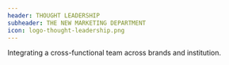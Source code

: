 ```yaml
---
header: THOUGHT LEADERSHIP
subheader: THE NEW MARKETING DEPARTMENT
icon: logo-thought-leadership.png
---
```

Integrating a cross-functional team across brands and institution.

